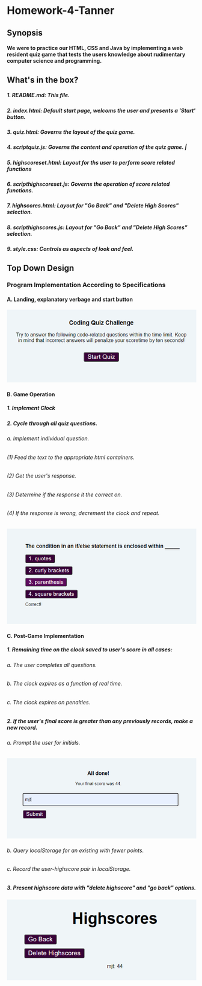 # Homework-4-Tanner
## Synopsis 
#### We were to practice our HTML, CSS and Java by implementing a web resident quiz game that tests the users knowledge about rudimentary computer science and programming.
## What's in the box?
##### 1. README.md: This file.
##### 2. index.html: Default start page, welcoms the user and presents a 'Start' button.
##### 3. quiz.html: Governs the layout of the quiz game. 
##### 4. scriptquiz.js: Governs the content and operation of the quiz game.                  |
##### 5. highscoreset.html: Layout for ths user to perform score related functions 
##### 6. scripthighscoreset.js: Governs the operation of score related functions.
##### 7. highscores.html: Layout for "Go Back" and "Delete High Scores" selection.
##### 8. scripthighscores.js: Layout for "Go Back" and "Delete High Scores" selection.
##### 9. style.css: Controls as aspects of look and feel. 
## Top Down Design
### Program Implementation According to Specifications
#### A. Landing, explanatory verbage and start button
!["File Not Available"](./images/1.png "index.html")
#### B. Game Operation
##### 1. Implement Clock
##### 2. Cycle through all quiz questions.
###### a. Implement individual question.
###### (1) Feed the text to the appropriate html containers.
###### (2) Get the user's response.
###### (3) Determine if the response it the correct on.
###### (4) If the response is wrong, decrement the clock and repeat. 
!["File Not Available"](./images/2.png "quiz.html")
#### C. Post-Game Implementation
##### 1. Remaining time on the clock saved to user's score in all cases:
###### a. The user completes all questions.
###### b. The clock expires as a function of real time.
###### c. The clock expires on penalties.
##### 2. If the user's final score is greater than any previously records, make a new record.
###### a. Prompt the user for initials.
!["File Not Available"](./images/3.png "highscoreset.html")
###### b. Query localStorage for an existing with fewer points.
###### c. Record the user-highscore pair in localStorage. 
##### 3. Present highscore data with "delete highscore" and "go back" options.
!["File Not Available"](./images/4.png "highscores.html")

